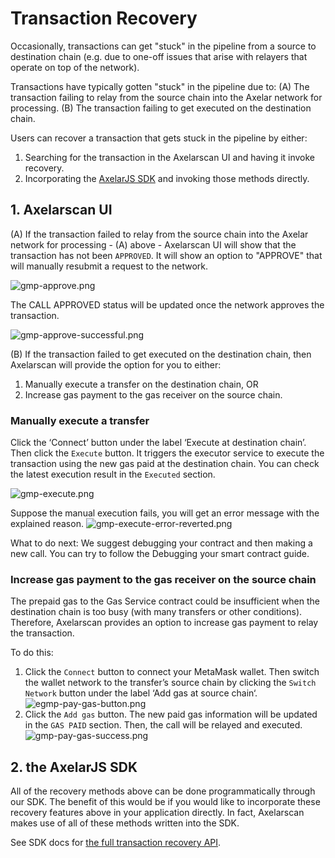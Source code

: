 # Transaction Recovery
Occasionally, transactions can get "stuck" in the pipeline from a source to destination chain (e.g. due to one-off issues that arise with relayers that operate on top of the network).

Transactions have typically gotten "stuck" in the pipeline due to:
(A) The transaction failing to relay from the source chain into the Axelar network for processing.
(B) The transaction failing to get executed on the destination chain.

Users can recover a transaction that gets stuck in the pipeline by either: 
1. Searching for the transaction in the Axelarscan UI and having it invoke recovery.
2. Incorporating the [AxelarJS SDK](/dev/axelarjs-sdk/token-transfer-dep-addr) and invoking those methods directly.

## 1. Axelarscan UI

(A) If the transaction failed to relay from the source chain into the Axelar network for processing - (A) above - Axelarscan UI will show that the transaction has not been `APPROVED`. It will show an option to "APPROVE" that will manually resubmit a request to the network.

![gmp-approve.png](/images/gmp-approve.png)

The CALL APPROVED status will be updated once the network approves the transaction.

![gmp-approve-successful.png](/images/gmp-approve-successful.png)

(B) If the transaction failed to get executed on the destination chain, then Axelarscan will provide the option for you to either:
1. Manually execute a transfer on the destination chain, OR
2. Increase gas payment to the gas receiver on the source chain.

### Manually execute a transfer
Click the ‘Connect’ button under the label ‘Execute at destination chain’. Then click the `Execute` button. It triggers the executor service to execute the transaction using the new gas paid at the destination chain. You can check the latest execution result in the `Executed` section.

![gmp-execute.png](/images/gmp-execute.png)

Suppose the manual execution fails, you will get an error message with the explained reason.
![gmp-execute-error-reverted.png](/images/gmp-execute-error-reverted.png)

What to do next: We suggest debugging your contract and then making a new call. You can try to follow the Debugging your smart contract guide.



### Increase gas payment to the gas receiver on the source chain
The prepaid gas to the Gas Service contract could be insufficient when the destination chain is too busy (with many transfers or other conditions). Therefore, Axelarscan provides an option to increase gas payment to relay the transaction. 

To do this:
1. Click the `Connect` button to connect your MetaMask wallet. Then switch the wallet network to the transfer’s source chain by clicking the `Switch Network` button under the label ‘Add gas at source chain‘.
![egmp-pay-gas-button.png](/images/gmp-pay-gas-button.png)
2. Click the `Add gas` button. The new paid gas information will be updated in the `GAS PAID` section. Then, the call will be relayed and executed.
![gmp-pay-gas-success.png](/images/gmp-pay-gas-success.png)

## 2. the AxelarJS SDK

All of the recovery methods above can be done programmatically through our SDK. The benefit of this would be if you would like to incorporate these recovery features above in your application directly. In fact, Axelarscan makes use of all of these methods written into the SDK. 

See SDK docs for [the full transaction recovery API](/dev/axelarjs-sdk/tx-status-query-recovery#query-and-recover-gmp-transactions).
